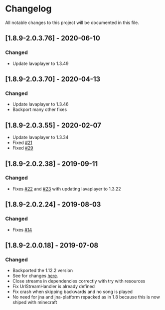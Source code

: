 # Changelog
All notable changes to this project will be documented in this file.

## [1.8.9-2.0.3.76] - 2020-06-10
### Changed
 - Update lavaplayer to 1.3.49

## [1.8.9-2.0.3.70] - 2020-04-13
### Changed
 - Update lavaplayer to 1.3.46
 - Backport many other fixes

## [1.8.9-2.0.3.55] - 2020-02-07
 - Update lavaplayer to 1.3.34
 - Fixed [#21](https://github.com/MC-U-Team/Music-Player/issues/21)
 - Fixed [#29](https://github.com/MC-U-Team/Music-Player/issues/29)

## [1.8.9-2.0.2.38] - 2019-09-11
### Changed
 - Fixes [#22](https://github.com/MC-U-Team/Music-Player/issues/22) and [#23](https://github.com/MC-U-Team/Music-Player/issues/23) with updating lavaplayer to 1.3.22

## [1.8.9-2.0.2.24] - 2019-08-03
### Changed
 - Fixes [#14](https://github.com/MC-U-Team/Music-Player/issues/14)

## [1.8.9-2.0.0.18] - 2019-07-08
### Changed
 - Backported the 1.12.2 version
 - See for changes [here](https://github.com/MC-U-Team/Music-Player/blob/1.12.2/CHANGELOG.md).
 - Close streams in dependencies correctly with try with resources
 - Fix UrlStreamHandler is already defined
 - Fix crash when skipping backwards and no song is played
 - No need for jna and jna-platform repacked as in 1.8 because this is now shiped with minecraft
